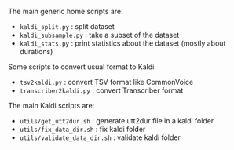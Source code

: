 The main generic home scripts are:
- `kaldi_split.py`       : split dataset
- `kaldi_subsample.py`   : take a subset of the dataset
- `kaldi_stats.py`       : print statistics about the dataset (mostly about durations)

Some scripts to convert usual format to Kaldi:
- `tsv2kaldi.py`         : convert TSV format like CommonVoice
- `transcriber2kaldi.py` : convert Transcriber format


The main Kaldi scripts are:
- `utils/get_utt2dur.sh`       : generate utt2dur file in a kaldi folder
- `utils/fix_data_dir.sh`      : fix kaldi folder
- `utils/validate_data_dir.sh` : validate kaldi folder
